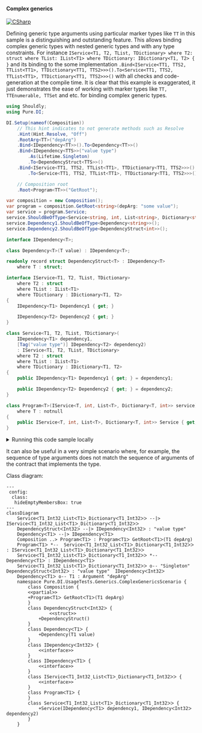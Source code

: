 #### Complex generics

[![CSharp](https://img.shields.io/badge/C%23-code-blue.svg)](../tests/Pure.DI.UsageTests/Generics/ComplexGenericsScenario.cs)

Defining generic type arguments using particular marker types like ```TT``` in this sample is a distinguishing and outstanding feature. This allows binding complex generic types with nested generic types and with any type constraints. For instance ```IService<T1, T2, TList, TDictionary> where T2: struct where TList: IList<T1> where TDictionary: IDictionary<T1, T2> { }``` and its binding to the some implementation ```.Bind<IService<TT1, TTS2, TTList<TT1>, TTDictionary<TT1, TTS2>>>().To<Service<TT1, TTS2, TTList<TT1>, TTDictionary<TT1, TTS2>>>()``` with all checks and code-generation at the compile time. It is clear that this example is exaggerated, it just demonstrates the ease of working with marker types like ```TT, TTEnumerable, TTSet``` and etc. for binding complex generic types.


```c#
using Shouldly;
using Pure.DI;

DI.Setup(nameof(Composition))
    // This hint indicates to not generate methods such as Resolve
    .Hint(Hint.Resolve, "Off")
    .RootArg<TT>("depArg")
    .Bind<IDependency<TT>>().To<Dependency<TT>>()
    .Bind<IDependency<TTS>>("value type")
        .As(Lifetime.Singleton)
        .To<DependencyStruct<TTS>>()
    .Bind<IService<TT1, TTS2, TTList<TT1>, TTDictionary<TT1, TTS2>>>()
        .To<Service<TT1, TTS2, TTList<TT1>, TTDictionary<TT1, TTS2>>>()

    // Composition root
    .Root<Program<TT>>("GetRoot");

var composition = new Composition();
var program = composition.GetRoot<string>(depArg: "some value");
var service = program.Service;
service.ShouldBeOfType<Service<string, int, List<string>, Dictionary<string, int>>>();
service.Dependency1.ShouldBeOfType<Dependency<string>>();
service.Dependency2.ShouldBeOfType<DependencyStruct<int>>();

interface IDependency<T>;

class Dependency<T>(T value) : IDependency<T>;

readonly record struct DependencyStruct<T> : IDependency<T>
    where T : struct;

interface IService<T1, T2, TList, TDictionary>
    where T2 : struct
    where TList : IList<T1>
    where TDictionary : IDictionary<T1, T2>
{
    IDependency<T1> Dependency1 { get; }

    IDependency<T2> Dependency2 { get; }
}

class Service<T1, T2, TList, TDictionary>(
    IDependency<T1> dependency1,
    [Tag("value type")] IDependency<T2> dependency2)
    : IService<T1, T2, TList, TDictionary>
    where T2 : struct
    where TList : IList<T1>
    where TDictionary : IDictionary<T1, T2>
{
    public IDependency<T1> Dependency1 { get; } = dependency1;

    public IDependency<T2> Dependency2 { get; } = dependency2;
}

class Program<T>(IService<T, int, List<T>, Dictionary<T, int>> service)
    where T : notnull
{
    public IService<T, int, List<T>, Dictionary<T, int>> Service { get; } = service;
}
```

<details>
<summary>Running this code sample locally</summary>

- Make sure you have the [.NET SDK 9.0](https://dotnet.microsoft.com/en-us/download/dotnet/9.0) or later is installed
- Create a net9.0 (or later) console application
- Add references to NuGet packages
  - [Pure.DI](https://www.nuget.org/packages/Pure.DI)
  - [Shouldly](https://www.nuget.org/packages/Shouldly)
- Copy the example code into the _Program.cs_ file

You are ready to run the example!

</details>

It can also be useful in a very simple scenario where, for example, the sequence of type arguments does not match the sequence of arguments of the contract that implements the type.


Class diagram:

```mermaid
---
 config:
  class:
   hideEmptyMembersBox: true
---
classDiagram
	ServiceᐸT1ˏInt32ˏListᐸT1ᐳˏDictionaryᐸT1ˏInt32ᐳᐳ --|> IServiceᐸT1ˏInt32ˏListᐸT1ᐳˏDictionaryᐸT1ˏInt32ᐳᐳ
	DependencyStructᐸInt32ᐳ --|> IDependencyᐸInt32ᐳ : "value type" 
	DependencyᐸT1ᐳ --|> IDependencyᐸT1ᐳ
	Composition ..> ProgramᐸT1ᐳ : ProgramᐸT1ᐳ GetRootᐸT1ᐳ(T1 depArg)
	ProgramᐸT1ᐳ *--  ServiceᐸT1ˏInt32ˏListᐸT1ᐳˏDictionaryᐸT1ˏInt32ᐳᐳ : IServiceᐸT1ˏInt32ˏListᐸT1ᐳˏDictionaryᐸT1ˏInt32ᐳᐳ
	ServiceᐸT1ˏInt32ˏListᐸT1ᐳˏDictionaryᐸT1ˏInt32ᐳᐳ *--  DependencyᐸT1ᐳ : IDependencyᐸT1ᐳ
	ServiceᐸT1ˏInt32ˏListᐸT1ᐳˏDictionaryᐸT1ˏInt32ᐳᐳ o-- "Singleton" DependencyStructᐸInt32ᐳ : "value type"  IDependencyᐸInt32ᐳ
	DependencyᐸT1ᐳ o-- T1 : Argument "depArg"
	namespace Pure.DI.UsageTests.Generics.ComplexGenericsScenario {
		class Composition {
		<<partial>>
		+ProgramᐸT1ᐳ GetRootᐸT1ᐳ(T1 depArg)
		}
		class DependencyStructᐸInt32ᐳ {
				<<struct>>
			+DependencyStruct()
		}
		class DependencyᐸT1ᐳ {
			+Dependency(T1 value)
		}
		class IDependencyᐸInt32ᐳ {
			<<interface>>
		}
		class IDependencyᐸT1ᐳ {
			<<interface>>
		}
		class IServiceᐸT1ˏInt32ˏListᐸT1ᐳˏDictionaryᐸT1ˏInt32ᐳᐳ {
			<<interface>>
		}
		class ProgramᐸT1ᐳ {
		}
		class ServiceᐸT1ˏInt32ˏListᐸT1ᐳˏDictionaryᐸT1ˏInt32ᐳᐳ {
			+Service(IDependencyᐸT1ᐳ dependency1, IDependencyᐸInt32ᐳ dependency2)
		}
	}
```

